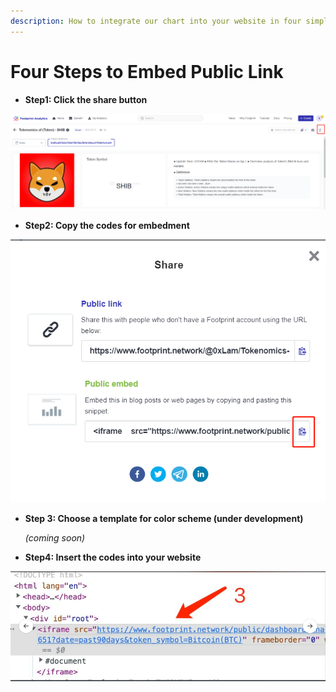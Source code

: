 ```yaml
---
description: How to integrate our chart into your website in four simple steps.
---
```


# Four Steps to Embed Public Link

* **Step1: Click the share button**

![](../../../.gitbook/assets/0)

* **Step2: Copy the codes for embedment**

![](<../../../.gitbook/assets/1 (5) (1)>)

*   **Step 3: Choose a template for color scheme (under development)**

    &#x20;_(coming soon)_
* **Step4: Insert the codes into your website**

![](<../../../.gitbook/assets/2 (3) (1) (1)>)

